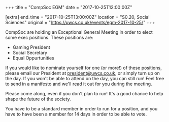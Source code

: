 +++
title = "CompSoc EGM"
date = "2017-10-25T12:00:00Z"

[extra]
end_time = "2017-10-25T13:00:00Z"
location = "S0.20, Social Sciences"
original = "https://uwcs.co.uk/events/egm-2017-10-25/"
+++

CompSoc are holding an Exceptional General Meeting in order to elect some exec positions. These positions are:

  - Gaming President  
  - Social Secretary  
  - Equal Oppurtunities

If you would like to nominate yourself for one (or more\!) of these positions, please email our President at <president@uwcs.co.uk>, or simply turn up on the day. If you won't be able to attend on the day, you can still run\! Feel free to send in a manifesto and we'll read it out for you during the meeting.

Please come along, even if you don't plan to run\! It's a good chance to help shape the future of the society.

You have to be a standard member in order to run for a position, and you have to have been a member for 14 days in order to be able to vote.


